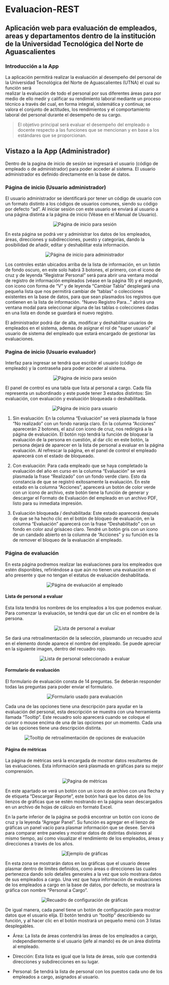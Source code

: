# Evaluacion-REST

## Aplicación web para evaluación de empleados, areas y departamentos dentro de la institución de la Universidad Tecnológica del Norte de Aguascalientes

### Introducción a la App

La aplicación permitirá realizar la evaluación al desempeño del personal de la Universidad Tecnológica del Norte de Aguascalientes (UTNA) el cual su función será  
realizar la evaluación de todo el personal por sus diferentes áreas para por medio de ello medir y calificar su rendimiento laboral mediante un proceso técnico a través del cual, en forma integral, sistemática y continua; se valora el conjunto de actitudes, los rendimientos y el comportamiento laboral del personal durante el desempeño de su cargo.

> El objetivo principal será evaluar el desempeño del empleado o docente respecto a las funciones que se mencionan y en base a los estándares que se proporcionan.

## Vistazo a la App (Administrador)

Dentro de la pagina de inicio de sesión se ingresará el usuario (código de empleado o de administrador) para poder acceder al sistema. El usuario administrador es definido directamente en la base de datos.

### Página de inicio (Usuario administrador) 

El usuario administrador se identificará por tener un código de usuario con un formato distinto a los códigos de usuarios comunes, siendo su código por defecto “ad”. Al iniciar sesión con este usuario se enviará al usuario a una página distinta a la página de inicio (Véase en el Manual de Usuario).

<p align="center">
  <img src="/docs/img/inicio_de_sesion.png" alt="Página de inicio para sesión"/>
</p>

En esta página se podrá ver y administrar los datos de los empleados, áreas, direcciones y subdirecciones, puesto y categorías, dando la posibilidad de añadir, editar y deshabilitar esta información.

<p align="center">
  <img src="/docs/img/inicio_admin.png" alt="Página de inicio para administrador"/>
</p>

Los controles están ubicados arriba de la lista de información, en un listón de fondo oscuro, en este solo habrá 3 botones, el primero, con el icono de cruz y de leyenda “Registrar Personal” será para abrir una ventana modal de registro de información empleados (véase en la página 19) y el segundo, con icono con forma de “V” y de leyenda “Cambiar Tabla” desplegará una pequeña lista que nos permitirá cambiar de “tablas” o colecciones existentes en la base de datos, para que sean plasmados los registros que contienen en la lista de información. 
“Nuevo Registro Para…” abrirá una ventana modal para seleccionar alguna de las tablas o colecciones dadas en una lista en donde se guardará el nuevo registro.

El administrador podrá dar de alta, modificar y deshabilitar usuarios de empleados en el sistema, ademas de asignar el rol de "super usuario" al usuario de sistema del empleado que estará encargado de gestionar las evaluaciones.

### Pagina de inicio (Usuario evaluador)

Interfaz para ingresar se tendrá que escribir el usuario (código de empleado) y la contraseña para poder acceder al sistema.

<p align="center">
  <img src="/docs/img/inicio_de_sesion.png" alt="Página de inicio para sesión"/>
</p>

El panel de control es una tabla que lista al personal a cargo. Cada fila representa un subordinado y este puede tener 3 estados distintos: 
Sin evaluación, con evaluación y evaluación bloqueada o deshabilitada.

<p align="center">
  <img src="/docs/img/inicio_usuario.png" alt="Página de inicio para usuario"/>
</p>

1. Sin evaluación:
En la columna “Evaluación” se verá plasmada la frase “No realizado” con un fondo naranja claro. En la columna “Acciones” aparecerán 2 botones, el azul con icono de cruz, nos redirigirá a la página de evaluación. El botón rojo tendrá la función de bloquear la evaluación de la persona en cuestión, al dar clic en este botón, la persona dejará de aparecer en la lista de personal a evaluar en la página evaluación. Al refrescar la página, en el panel de control el empleado aparecerá con el estado de bloqueado.

2. Con evaluación:
Para cada empleado que se haya completado la evaluación del año en curso en la columna “Evaluación” se verá plasmada la frase “Realizado” con un fondo verde claro. Esto da constancia de que se registró exitosamente la evaluación. En este estado en la columna “Acciones”, aparecerá un botón de color verde con un icono de archivo, este botón tiene la función de generar y descargar el Formato de Evaluación del empleado en un archivo PDF, listo para su inmediata impresión.

3. Evaluación bloqueada / deshabilitada:
Este estado aparecerá después de que se ha hecho clic en el botón de bloqueo de evaluación, en la columna “Evaluación” aparecerá con la frase “Deshabilitado” con un fondo en color azul grisáceo claro. Tendré un botón gris con un icono de un candado abierto en la columna de “Acciones” y su función es la de remover el bloqueo de la evaluación al empleado.

### Página de evaluación
En esta página podremos realizar las evaluaciones para los empleados que estén disponibles, refiriéndose a que aún no tienen una evaluación en el año presente y que no tengan el estatus de evaluación deshabilitada.

<p align="center">
  <img src="/docs/img/pagina_evaluacion.png" alt="Página de evaluación al empleado"/>
</p>

#### Lista de personal a evaluar 
Esta lista tendrá los nombres de los empleados a los que podemos evaluar. Para comenzar la evaluación, se tendrá que dar un clic en el nombre de la persona. 

<p align="center">
  <img src="/docs/img/lista_personal_evaluar.png" alt="Lista de personal a evaluar"/>
</p>

Se dará una retroalimentación de la selección, plasmando un recuadro azul en el elemento donde aparece el nombre del empleado. Se puede apreciar en la siguiente imagen, dentro del recuadro rojo.

<p align="center">
  <img src="/docs/img/lista_personal_evaluar_1.png" alt="Lista de personal seleccionado a evaluar"/>
</p>

#### Formulario de evaluación 
El formulario de evaluación consta de 14 preguntas. Se deberán responder todas las preguntas para poder enviar el formulario.

<p align="center">
  <img src="/docs/img/formulario_evaluacion.png" alt="Formulario usado para evaluación"/>
</p>

Cada una de las opciones tiene una descripción para ayudar en la evaluación del personal, esta descripción se muestra con una herramienta llamada “Tooltip”.
Este recuadro solo aparecerá cuando se coloque el cursor o mouse encima de una de las opciones por un momento. Cada una de las opciones tiene una descripción distinta.

<p align="center">
  <img src="/docs/img/tooltip_evaluacion.png" alt="Tooltip de retroalimentación de opciones de evaluación"/>
</p>

#### Página de métricas 
La página de métricas será la encargada de mostrar datos resultantes de las evaluaciones. Esta información será plasmada en gráficas para su mejor comprensión.

<p align="center">
  <img src="/docs/img/metricas.png" alt="Pagina de métricas"/>
</p>

En este apartado se verá un botón con un icono de archivo con una flecha y de etiqueta “Descargar Reporte”, este botón hará que los datos de los lienzos de gráficas que se estén mostrando en la página sean descargados en un archivo de hojas de cálculo en formato Excel.

En la parte inferior de la página se podrá encontrar un botón con icono de cruz y la leyenda “Agregar Panel”. Su función es agregar en el lienzo de gráficas un panel vacío para plasmar información que se desee. Servirá para comparar entre paneles y mostrar datos de distintas divisiones al mismo tiempo, así como visualizar el rendimiento de los empleados, áreas y direcciones a través de los años.

<p align="center">
  <img src="/docs/img/graficas.png" alt="Ejemplo de gráficas"/>
</p>

En esta zona se mostrarán datos en las gráficas que el usuario desee plasmar dentro de límites definidos, como áreas o direcciones las cuales pertenezca dando solo detalles generales a la vez que solo mostrara datos de sus empleados a cargo. Una vez que haya información de evaluaciones de los empleados a cargo en la base de datos, por defecto, se mostrara la gráfica con nombre “Personal a Cargo”.

<p align="center">
  <img src="/docs/img/graficas_config.png" alt="Recuadro de configuración de gráficas"/>
</p>

De igual manera, cada panel tiene un botón de configuración para mostrar datos que el usuario elija. El botón tendrá un “tooltip” describiendo su función, y al hacer clic en el botón mostrará un pequeño menú con 3 listas desplegables.

- Área: La lista de áreas contendrá las áreas de los empleados a cargo, independientemente si el usuario (jefe al mando) es de un área distinta al empleado.

- Dirección: Esta lista es igual que la lista de áreas, solo que contendrá direcciones y subdirecciones en su lugar.

- Personal: Se tendrá la lista de personal con los puestos cada uno de los empleados a cargo, asignados al usuario.
